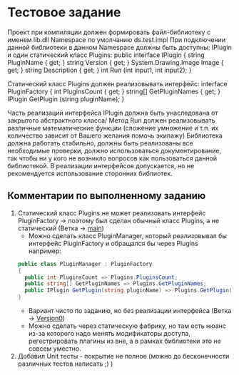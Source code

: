 # Тестовое задание

Проект при компиляции должен формировать файл-библиотеку с именем lib.dll
Namespace по умолчанию ds.test.impl
При подключении данной библиотеки в данном Namespace должны быть доступны:
IPlugin и один статический класс Plugins:
public interface IPlugin
{
  string PluginName { get; }
  string Version { get; }
  System.Drawing.Image Image { get; }
  string Description { get; }
  int Run (int input1, int input2);
}

Статический класс Plugins должен реализовывать интерфейс:
interface PluginFactory
{
  int PluginsCount { get; }
  string[] GetPluginNames { get; }
  IPlugin GetPlugin (string pluginName);
}

Часть реализаций интерфейса IPlugin должна быть унаследована от закрытого абстрактного класса/
Метод Run должен реализовывать различные математические функции (сложение умножение и т.п. их количество зависит от Вашего желания помочь экипажу)
Библиотека должна работать стабильно, должны быть реализованы все необходимые проверки, должно использоваться документирование, 
так чтобы ни у кого не возникло вопросов как пользоваться данной библиотекой.
В реализации интерфейсов допускается, но не рекомендуется использование сторонних библиотек.

## Комментарии по выполненному заданию
1) Статический класс Plugins не может реализовать интерфейс PluginFactory -> поэтому был сделан обычный класс Plugins, а не статический (Ветка -> [main](https://github.com/Haxend/ds.test.impl))
    - Можно сделать класс PluginManager, который реализовывал бы интерфейс PluginFactory и обращался бы через Plugins например:
    ```C#
    public class PluginManager : PluginFactory
    {
      public int PluginsCount => Plugins.PluginsCount;
      public string[] GetPluginNames => Plugins.GetPluginNames;
      public IPlugin GetPlugin(string pluginName) => Plugins.GetPlugin(pluginName);
    }
    ```
    - Вариант чисто по заданию, но без реализации интерфейса (Ветка -> [Version0](https://github.com/Haxend/ds.test.impl/tree/Version0))
    - Можно сделать через статическую фабрику, но там есть нюанс из-за которого надо менять модификаторы доступа, регестрировать плагины из вне, а в рамках библиотеки это не совсем уместно. 
2) Добавил Unit тесты - покрытие не полное (можно до бесконечности различных тестов написать ;) )
